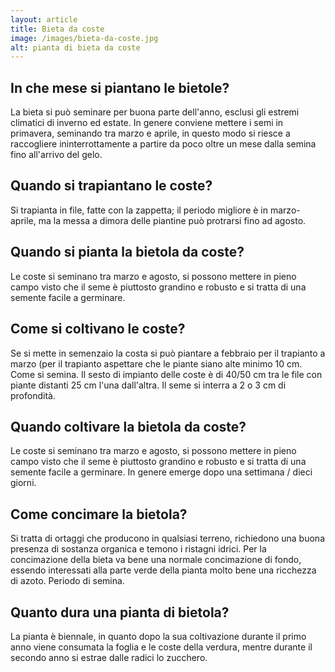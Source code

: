 ```yaml
---
layout: article
title: Bieta da coste
image: /images/bieta-da-coste.jpg
alt: pianta di bieta da coste
---
```


## In che mese si piantano le bietole?

La bieta si può seminare per buona parte dell'anno, esclusi gli estremi climatici di inverno ed estate. In genere conviene mettere i semi in primavera, seminando tra marzo e aprile, in questo modo si riesce a raccogliere ininterrottamente a partire da poco oltre un mese dalla semina fino all'arrivo del gelo.

## Quando si trapiantano le coste?

Si trapianta in file, fatte con la zappetta; il periodo migliore è in marzo-aprile, ma la messa a dimora delle piantine può protrarsi fino ad agosto.

## Quando si pianta la bietola da coste?

 Le coste si seminano tra marzo e agosto, si possono mettere in pieno campo visto che il seme è piuttosto grandino e robusto e si tratta di una semente facile a germinare.

## Come si coltivano le coste?

Se si mette in semenzaio la costa si può piantare a febbraio per il trapianto a marzo (per il trapianto aspettare che le piante siano alte minimo 10 cm. Come si semina. Il sesto di impianto delle coste è di 40/50 cm tra le file con piante distanti 25 cm l'una dall'altra. Il seme si interra a 2 o 3 cm di profondità.

## Quando coltivare la bietola da coste?

Le coste si seminano tra marzo e agosto, si possono mettere in pieno campo visto che il seme è piuttosto grandino e robusto e si tratta di una semente facile a germinare. In genere emerge dopo una settimana / dieci giorni.

## Come concimare la bietola?

Si tratta di ortaggi che producono in qualsiasi terreno, richiedono una buona presenza di sostanza organica e temono i ristagni idrici. Per la concimazione della bieta va bene una normale concimazione di fondo, essendo interessati alla parte verde della pianta molto bene una ricchezza di azoto. Periodo di semina.

## Quanto dura una pianta di bietola?

 La pianta è biennale, in quanto dopo la sua coltivazione durante il primo anno viene consumata la foglia e le coste della verdura, mentre durante il secondo anno si estrae dalle radici lo zucchero.

